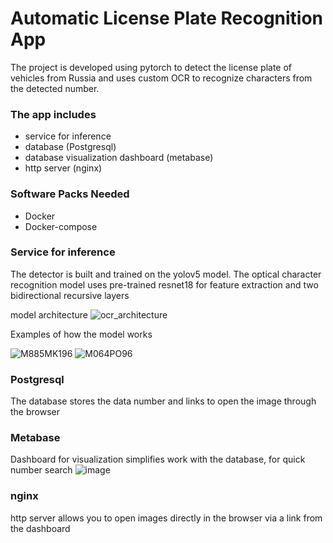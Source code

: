 # Automatic License Plate Recognition App

The project is developed using pytorch to detect the license plate of vehicles from Russia and uses custom OCR to recognize characters from the detected number. 

### The app includes
* service for inference
* database (Postgresql)
* database visualization dashboard (metabase)
* http server (nginx)

### Software Packs Needed
* Docker
* Docker-compose

### Service for inference
The detector is built and trained on the yolov5 model. The optical character recognition model uses pre-trained resnet18 for feature extraction and two bidirectional recursive layers

model architecture
![ocr_architecture](https://user-images.githubusercontent.com/85789260/182594343-e0a9a5cd-787c-461a-bbf1-43dd094e5f90.png)

Examples of how the model works

![M885MK196](https://user-images.githubusercontent.com/85789260/182595126-c3e429be-f5f7-41ad-98bd-fe49fdf4a3a3.jpg)
![M064PO96](https://user-images.githubusercontent.com/85789260/182595151-4f19f76c-5700-4403-9196-e4f58ffb464e.jpg)

### Postgresql
The database stores the data number and links to open the image through the browser

### Metabase
Dashboard for visualization simplifies work with the database, for quick number search
![image](https://user-images.githubusercontent.com/85789260/182598464-d74695c9-a90f-4d6a-81d5-58fa4b6c13f9.png)

### nginx
http server allows you to open images directly in the browser via a link from the dashboard
